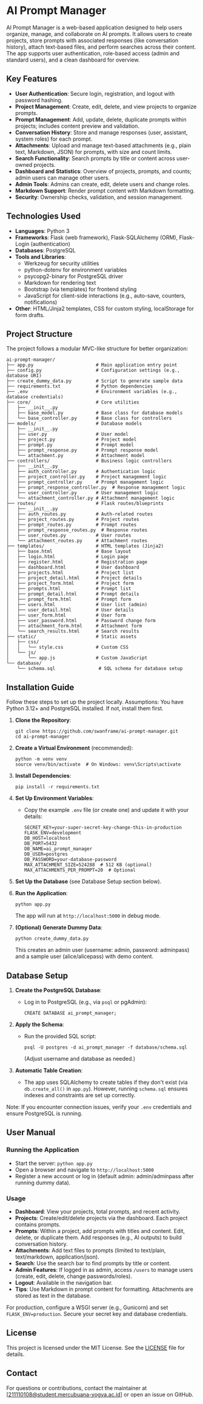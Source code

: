 # AI Prompt Manager

AI Prompt Manager is a web-based application designed to help users organize, manage, and collaborate on AI prompts. It allows users to create projects, store prompts with associated responses (like conversation history), attach text-based files, and perform searches across their content. The app supports user authentication, role-based access (admin and standard users), and a clean dashboard for overview.

## Key Features

- **User Authentication**: Secure login, registration, and logout with password hashing.
- **Project Management**: Create, edit, delete, and view projects to organize prompts.
- **Prompt Management**: Add, update, delete, duplicate prompts within projects; includes content preview and validation.
- **Conversation History**: Store and manage responses (user, assistant, system roles) for each prompt.
- **Attachments**: Upload and manage text-based attachments (e.g., plain text, Markdown, JSON) for prompts, with size and count limits.
- **Search Functionality**: Search prompts by title or content across user-owned projects.
- **Dashboard and Statistics**: Overview of projects, prompts, and counts; admin users can manage other users.
- **Admin Tools**: Admins can create, edit, delete users and change roles.
- **Markdown Support**: Render prompt content with Markdown formatting.
- **Security**: Ownership checks, validation, and session management.

## Technologies Used

- **Languages**: Python 3
- **Frameworks**: Flask (web framework), Flask-SQLAlchemy (ORM), Flask-Login (authentication)
- **Databases**: PostgreSQL
- **Tools and Libraries**:
  - Werkzeug for security utilities
  - python-dotenv for environment variables
  - psycopg2-binary for PostgreSQL driver
  - Markdown for rendering text
  - Bootstrap (via templates) for frontend styling
  - JavaScript for client-side interactions (e.g., auto-save, counters, notifications)
- **Other**: HTML/Jinja2 templates, CSS for custom styling, localStorage for form drafts.

## Project Structure

The project follows a modular MVC-like structure for better organization:

```
ai-prompt-manager/
├── app.py                       # Main application entry point
├── config.py                    # Configuration settings (e.g., database URI)
├── create_dummy_data.py         # Script to generate sample data
├── requirements.txt             # Python dependencies
├── .env                         # Environment variables (e.g., database credentials)
├── core/                        # Core utilities
│   ├── __init__.py
│   ├── base_model.py            # Base class for database models
│   └── base_controller.py       # Base class for controllers
├── models/                      # Database models
│   ├── __init__.py
│   ├── user.py                  # User model
│   ├── project.py               # Project model
│   ├── prompt.py                # Prompt model
│   ├── prompt_response.py       # Prompt response model
│   └── attachment.py            # Attachment model
├── controllers/                 # Business logic controllers
│   ├── __init__.py
│   ├── auth_controller.py       # Authentication logic
│   ├── project_controller.py    # Project management logic
│   ├── prompt_controller.py     # Prompt management logic
│   ├── prompt_response_controller.py  # Response management logic
│   ├── user_controller.py       # User management logic
│   └── attachment_controller.py # Attachment management logic
├── routes/                      # Flask routes/blueprints
│   ├── __init__.py
│   ├── auth_routes.py           # Auth-related routes
│   ├── project_routes.py        # Project routes
│   ├── prompt_routes.py         # Prompt routes
│   ├── prompt_response_routes.py  # Response routes
│   ├── user_routes.py           # User routes
│   └── attachment_routes.py     # Attachment routes
├── templates/                   # HTML templates (Jinja2)
│   ├── base.html                # Base layout
│   ├── login.html               # Login page
│   ├── register.html            # Registration page
│   ├── dashboard.html           # User dashboard
│   ├── projects.html            # Project list
│   ├── project_detail.html      # Project details
│   ├── project_form.html        # Project form
│   ├── prompts.html             # Prompt list
│   ├── prompt_detail.html       # Prompt details
│   ├── prompt_form.html         # Prompt form
│   ├── users.html               # User list (admin)
│   ├── user_detail.html         # User details
│   ├── user_form.html           # User form
│   ├── user_password.html       # Password change form
│   ├── attachment_form.html     # Attachment form
│   └── search_results.html      # Search results
├── static/                      # Static assets
│   ├── css/
│   │   └── style.css            # Custom CSS
│   └── js/
│       └── app.js               # Custom JavaScript
└── database/
    └── schema.sql                # SQL schema for database setup
```

## Installation Guide

Follow these steps to set up the project locally. Assumptions: You have Python 3.12+ and PostgreSQL installed. If not, install them first.

1. **Clone the Repository**:
   ```
   git clone https://github.com/swanframe/ai-prompt-manager.git
   cd ai-prompt-manager
   ```

2. **Create a Virtual Environment** (recommended):
   ```
   python -m venv venv
   source venv/bin/activate  # On Windows: venv\Scripts\activate
   ```

3. **Install Dependencies**:
   ```
   pip install -r requirements.txt
   ```

4. **Set Up Environment Variables**:
   - Copy the example `.env` file (or create one) and update it with your details:
     ```
     SECRET_KEY=your-super-secret-key-change-this-in-production
     FLASK_ENV=development
     DB_HOST=localhost
     DB_PORT=5432
     DB_NAME=ai_prompt_manager
     DB_USER=postgres
     DB_PASSWORD=your-database-password
     MAX_ATTACHMENT_SIZE=524288  # 512 KB (optional)
     MAX_ATTACHMENTS_PER_PROMPT=20  # Optional
     ```

5. **Set Up the Database** (see Database Setup section below).

6. **Run the Application**:
   ```
   python app.py
   ```
   The app will run at `http://localhost:5000` in debug mode.

7. **(Optional) Generate Dummy Data**:
   ```
   python create_dummy_data.py
   ```
   This creates an admin user (username: admin, password: adminpass) and a sample user (alice/alicepass) with demo content.

## Database Setup

1. **Create the PostgreSQL Database**:
   - Log in to PostgreSQL (e.g., via `psql` or pgAdmin):
     ```
     CREATE DATABASE ai_prompt_manager;
     ```

2. **Apply the Schema**:
   - Run the provided SQL script:
     ```
     psql -U postgres -d ai_prompt_manager -f database/schema.sql
     ```
     (Adjust username and database as needed.)

3. **Automatic Table Creation**:
   - The app uses SQLAlchemy to create tables if they don't exist (via `db.create_all()` in `app.py`). However, running `schema.sql` ensures indexes and constraints are set up correctly.

Note: If you encounter connection issues, verify your `.env` credentials and ensure PostgreSQL is running.

## User Manual

### Running the Application
- Start the server: `python app.py`
- Open a browser and navigate to `http://localhost:5000`
- Register a new account or log in (default admin: admin/adminpass after running dummy data).

### Usage
- **Dashboard**: View your projects, total prompts, and recent activity.
- **Projects**: Create/edit/delete projects via the dashboard. Each project contains prompts.
- **Prompts**: Within a project, add prompts with titles and content. Edit, delete, or duplicate them. Add responses (e.g., AI outputs) to build conversation history.
- **Attachments**: Add text files to prompts (limited to text/plain, text/markdown, application/json).
- **Search**: Use the search bar to find prompts by title or content.
- **Admin Features**: If logged in as admin, access `/users` to manage users (create, edit, delete, change passwords/roles).
- **Logout**: Available in the navigation bar.
- **Tips**: Use Markdown in prompt content for formatting. Attachments are stored as text in the database.

For production, configure a WSGI server (e.g., Gunicorn) and set `FLASK_ENV=production`. Secure your secret key and database credentials.

## License

This project is licensed under the MIT License. See the [LICENSE](LICENSE) file for details.

## Contact

For questions or contributions, contact the maintainer at [211110108@student.mercubuana-yogya.ac.id] or open an issue on GitHub.